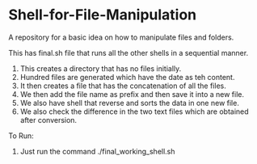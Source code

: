 # Shell-for-File-Manipulation
A repository for a basic idea on how to manipulate files and folders.

This has final.sh file that runs all the other shells in a sequential manner.
1. This creates a directory that has no files initially.
2. Hundred files are generated which have the date as teh content.
3. It then creates a file that has the concatenation of all the files.
4. We then add the file name as prefix and then save it into a new file.
5. We also have shell that reverse and sorts the data in one new file.
6. We also check the difference in the two text files which are obtained after conversion.

To Run:

1. Just run the command ./final_working_shell.sh
